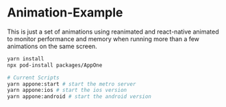 # Animation-Example

This is just a set of animations using reanimated and react-native animated to monitor performance and memory when running more than a few animations on the same screen.


```sh
yarn install 
npx pod-install packages/AppOne

# Current Scripts
yarn appone:start # start the metro server
yarn appone:ios # start the ios version 
yarn appone:android # start the android version 
```
